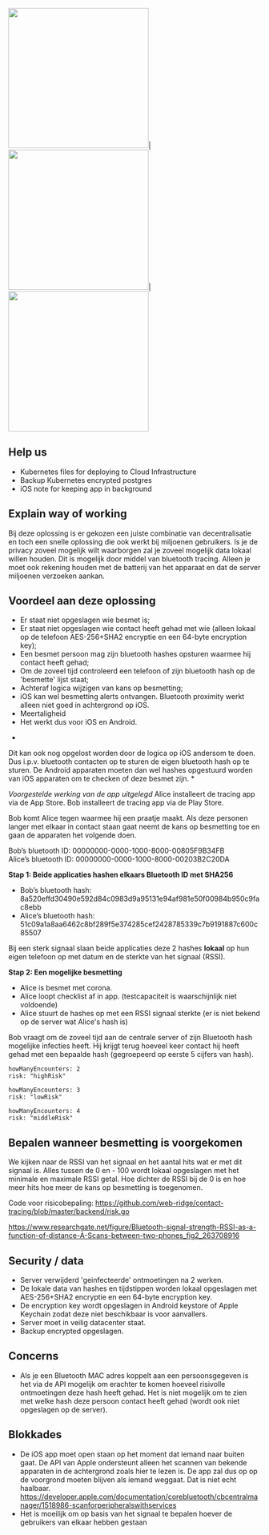 <img src="https://user-images.githubusercontent.com/6492229/79509074-1ad7d680-803b-11ea-840f-3cc13a7e47e8.jpeg" width="280" />|
<img src="https://user-images.githubusercontent.com/6492229/79509077-1b706d00-803b-11ea-8a50-bbec74eb17de.jpeg" width="280" />|
<img src="https://user-images.githubusercontent.com/6492229/79509080-1c090380-803b-11ea-8f7d-daac75e02459.jpeg" width="280" />

## Help us

- Kubernetes files for deploying to Cloud Infrastructure
- Backup Kubernetes encrypted postgres
- iOS note for keeping app in background

## Explain way of working

Bij deze oplossing is er gekozen een juiste combinatie van decentralisatie en toch een snelle oplossing die ook werkt bij miljoenen gebruikers. ls je de privacy zoveel mogelijk wilt waarborgen zal je zoveel mogelijk data lokaal willen houden. Dit is mogelijk door middel van bluetooth tracing. Alleen je moet ook rekening houden met de batterij van het apparaat en dat de server miljoenen verzoeken aankan.

## Voordeel aan deze oplossing

- Er staat niet opgeslagen wie besmet is;
- Er staat niet opgeslagen wie contact heeft gehad met wie (alleen lokaal op de telefoon AES-256+SHA2 encryptie en een 64-byte encryption key);
- Een besmet persoon mag zijn bluetooth hashes opsturen waarmee hij contact heeft gehad;
- Om de zoveel tijd controleerd een telefoon of zijn bluetooth hash op de 'besmette' lijst staat;
- Achteraf logica wijzigen van kans op besmetting;
- iOS kan wel besmetting alerts ontvangen. Bluetooth proximity werkt alleen niet goed in achtergrond op iOS.
- Meertaligheid
- Het werkt dus voor iOS en Android.

*
Dit kan ook nog opgelost worden door de logica op iOS andersom te doen. Dus i.p.v. bluetooth contacten op te sturen de eigen bluetooth hash op te sturen.
De Android apparaten moeten dan wel hashes opgestuurd worden van iOS apparaten om te checken of deze besmet zijn.
*

_Voorgestelde werking van de app uitgelegd_
Alice installeert de tracing app via de App Store.
Bob installeert de tracing app via de Play Store.

Bob komt Alice tegen waarmee hij een praatje maakt. Als deze personen langer met elkaar in contact staan gaat neemt de kans op besmetting toe en gaan de apparaten het volgende doen.

Bob’s bluetooth ID: 00000000-0000-1000-8000-00805F9B34FB  
Alice’s bluetooth ID: 00000000-0000-1000-8000-00203B2C20DA

**Stap 1: Beide applicaties hashen elkaars Bluetooth ID met SHA256**

- Bob’s bluetooth hash: 8a520effd30490e592d84c0983d9a95131e94af981e50f00984b950c9fac8ebb
- Alice’s bluetooth hash: 51c09a1a8aa6462c8bf289f5e374285cef2428785339c7b9191887c600c85507

Bij een sterk signaal slaan beide applicaties deze 2 hashes **lokaal** op hun eigen telefoon op met datum en de sterkte van het signaal (RSSI).

**Stap 2: Een mogelijke besmetting**

- Alice is besmet met corona.
- Alice loopt checklist af in app. (testcapaciteit is waarschijnlijk niet voldoende)
- Alice stuurt de hashes op met een RSSI signaal sterkte (er is niet bekend op de server wat Alice's hash is)

Bob vraagt om de zoveel tijd aan de centrale server of zijn Bluetooth hash mogelijke infecties heeft.
Hij krijgt terug hoeveel keer contact hij heeft gehad met een bepaalde hash (gegroepeerd op eerste 5 cijfers van hash).

```
howManyEncounters: 2
risk: "highRisk"

howManyEncounters: 3
risk: "lowRisk"

howManyEncounters: 4
risk: "middleRisk"
```

## Bepalen wanneer besmetting is voorgekomen

We kijken naar de RSSI van het signaal en het aantal hits wat er met dit signaal is. Alles tussen de 0 en - 100 wordt lokaal opgeslagen met het minimale en maximale RSSI getal. Hoe dichter de RSSI bij de 0 is en hoe meer hits hoe meer de kans op besmetting is toegenomen.

Code voor risicobepaling: https://github.com/web-ridge/contact-tracing/blob/master/backend/risk.go

https://www.researchgate.net/figure/Bluetooth-signal-strength-RSSI-as-a-function-of-distance-A-Scans-between-two-phones_fig2_263708916

## Security / data

- Server verwijderd 'geinfecteerde' ontmoetingen na 2 werken.
- De lokale data van hashes en tijdstippen worden lokaal opgeslagen met AES-256+SHA2 encryptie en een 64-byte encryption key.
- De encryption key wordt opgeslagen in Android keystore of Apple Keychain zodat deze niet beschikbaar is voor aanvallers.
- Server moet in veilig datacenter staat.
- Backup encrypted opgeslagen.

## Concerns

- Als je een Bluetooth MAC adres koppelt aan een persoonsgegeven is het via de API mogelijk om erachter te komen hoeveel risivolle ontmoetingen deze hash heeft gehad. Het is niet mogelijk om te zien met welke hash deze persoon contact heeft gehad (wordt ook niet opgeslagen op de server).

## Blokkades

- De iOS app moet open staan op het moment dat iemand naar buiten gaat. De API van Apple ondersteunt alleen het scannen van bekende apparaten in de achtergrond zoals hier te lezen is. De app zal dus op op de voorgrond moeten blijven als iemand weggaat. Dat is niet echt haalbaar.
  https://developer.apple.com/documentation/corebluetooth/cbcentralmanager/1518986-scanforperipheralswithservices
- Het is moeilijk om op basis van het signaal te bepalen hoever de gebruikers van elkaar hebben gestaan

